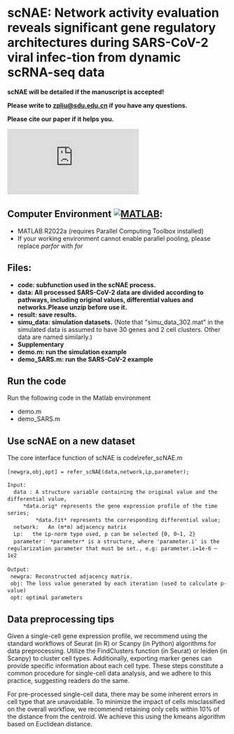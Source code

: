 # scNAE: Network activity evaluation reveals significant gene regulatory architectures during SARS-CoV-2 viral infec-tion from dynamic scRNA-seq data #


**scNAE will be detailed if the manuscript is accepted!**

**Please write to [zpliu@sdu.edu.cn](mailto:zpliu@sdu.edu.cn) if you have any questions.**

**Please cite our paper if it helps you.**

![workfolw](https://github.com/zpliulab/scNAE/blob/main/Supplementary/Fig.1.pdf)

Computer Environment [![MATLAB](https://img.shields.io/badge/MATLAB-R2022a-green.svg "MATLAB")](https://ww2.mathworks.cn/products/matlab.html "MATLAB"):
-
- MATLAB R2022a (requires Parallel Computing Toolbox installed)
- If your working environment cannot enable parallel pooling, please replace *parfor* with *for*


## Files:
- **code: subfunction used in the scNAE process.**
- **data: All processed SARS-CoV-2 data are divided according to pathways, including original values, differential values and networks.Please unzip before use it.**
- **result: save results.**
- **simu_data: simulation datasets.** (Note that "simu_data_302.mat" in the simulated data is assumed to have 30 genes and 2 cell clusters. Other data are named similarly.)
- **Supplementary**
- **demo.m: run the simulation example**
- **demo_SARS.m: run the SARS-CoV-2 example**
  
## Run the code
Run the following code in the Matlab environment
- demo.m 
- demo_SARS.m
  
## Use scNAE on a new dataset

The core interface function of scNAE is code\refer_scNAE.m

```[newgra,obj,opt] = refer_scNAE(data,network,Lp,parameter);```

	Input:
	  data : A structure variable containing the original value and the differential value, 
   		 *data.orig* represents the gene expression profile of the time series; 
      		 *data.fit* represents the corresponding differential value;
	  network:   An (m*m) adjacency matrix
	  Lp:   the Lp-norm type used, p can be selected {0, 0~1, 2}
      parameter： *parameter* is a structure, where 'parameter.i' is the regularization parameter that must be set., e.g: parameter.i=1e-6 ~ 1e2
      
	Output:
	 newgra: Reconstructed adjacency matrix.
     obj: The loss value generated by each iteration (used to calculate p-value)
     opt: optimal parameters
     
## Data preprocessing tips
Given a single-cell gene expression profile, we recommend using the standard workflows of Seurat (in R) or Scanpy (in Python) algorithms for data preprocessing. Utilize the FindClusters function (in Seurat) or leiden (in Scanpy) to cluster cell types. Additionally, exporting marker genes can provide specific information about each cell type. These steps constitute a common procedure for single-cell data analysis, and we adhere to this practice, suggesting readers do the same. 

For pre-processed single-cell data, there may be some inherent errors in cell type that are unavoidable. To minimize the impact of cells misclassified on the overall workflow, we recommend retaining only cells within 10% of the distance from the centroid. We achieve this using the kmeans algorithm based on Euclidean distance.
